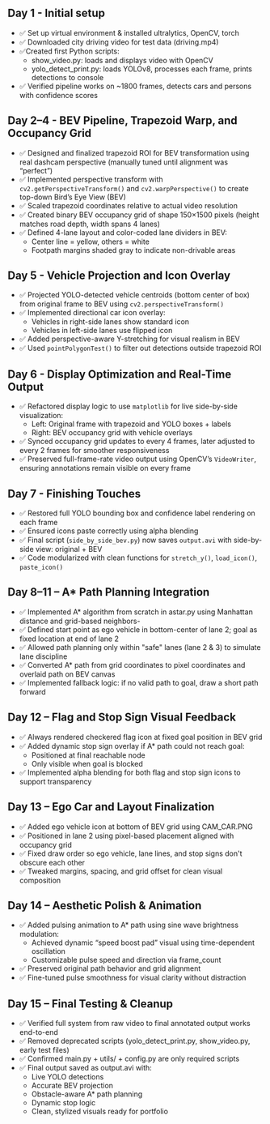 ## Day 1 - Initial setup
- ✅ Set up virtual environment & installed ultralytics, OpenCV, torch
- ✅ Downloaded city driving video for test data (driving.mp4)
- ✅Created first Python scripts:
  - show_video.py: loads and displays video with OpenCV
  - yolo_detect_print.py: loads YOLOv8, processes each frame, prints detections to console
- ✅ Verified pipeline works on ~1800 frames, detects cars and persons with confidence scores

## Day 2–4 - BEV Pipeline, Trapezoid Warp, and Occupancy Grid

- ✅ Designed and finalized trapezoid ROI for BEV transformation using real dashcam perspective (manually tuned until alignment was “perfect”)
- ✅ Implemented perspective transform with `cv2.getPerspectiveTransform()` and `cv2.warpPerspective()` to create top-down Bird’s Eye View (BEV)
- ✅ Scaled trapezoid coordinates relative to actual video resolution
- ✅ Created binary BEV occupancy grid of shape 150×1500 pixels (height matches road depth, width spans 4 lanes)
- ✅ Defined 4-lane layout and color-coded lane dividers in BEV:
  - Center line = yellow, others = white
  - Footpath margins shaded gray to indicate non-drivable areas

## Day 5 - Vehicle Projection and Icon Overlay

- ✅ Projected YOLO-detected vehicle centroids (bottom center of box) from original frame to BEV using `cv2.perspectiveTransform()`
- ✅ Implemented directional car icon overlay:
  - Vehicles in right-side lanes show standard icon
  - Vehicles in left-side lanes use flipped icon
- ✅ Added perspective-aware Y-stretching for visual realism in BEV
- ✅ Used `pointPolygonTest()` to filter out detections outside trapezoid ROI

## Day 6 - Display Optimization and Real-Time Output

- ✅ Refactored display logic to use `matplotlib` for live side-by-side visualization:
  - Left: Original frame with trapezoid and YOLO boxes + labels
  - Right: BEV occupancy grid with vehicle overlays
- ✅ Synced occupancy grid updates to every 4 frames, later adjusted to every 2 frames for smoother responsiveness
- ✅ Preserved full-frame-rate video output using OpenCV’s `VideoWriter`, ensuring annotations remain visible on every frame

## Day 7 - Finishing Touches

- ✅ Restored full YOLO bounding box and confidence label rendering on each frame
- ✅ Ensured icons paste correctly using alpha blending
- ✅ Final script (`side_by_side_bev.py`) now saves `output.avi` with side-by-side view: original + BEV
- ✅ Code modularized with clean functions for `stretch_y()`, `load_icon()`, `paste_icon()`
 
## Day 8–11 – A* Path Planning Integration
- ✅ Implemented A* algorithm from scratch in astar.py using Manhattan distance and grid-based neighbors-
- ✅ Defined start point as ego vehicle in bottom-center of lane 2; goal as fixed location at end of lane 2
- ✅ Allowed path planning only within "safe" lanes (lane 2 & 3) to simulate lane discipline
- ✅ Converted A* path from grid coordinates to pixel coordinates and overlaid path on BEV canvas
- ✅ Implemented fallback logic: if no valid path to goal, draw a short path forward

## Day 12 – Flag and Stop Sign Visual Feedback

- ✅ Always rendered checkered flag icon at fixed goal position in BEV grid
- ✅ Added dynamic stop sign overlay if A* path could not reach goal:
  - Positioned at final reachable node
  - Only visible when goal is blocked
- ✅ Implemented alpha blending for both flag and stop sign icons to support transparency

## Day 13 – Ego Car and Layout Finalization

- ✅ Added ego vehicle icon at bottom of BEV grid using CAM_CAR.PNG
- ✅ Positioned in lane 2 using pixel-based placement aligned with occupancy grid
- ✅ Fixed draw order so ego vehicle, lane lines, and stop signs don't obscure each other
- ✅ Tweaked margins, spacing, and grid offset for clean visual composition

## Day 14 – Aesthetic Polish & Animation
- ✅ Added pulsing animation to A* path using sine wave brightness modulation:
  - Achieved dynamic “speed boost pad” visual using time-dependent oscillation
  - Customizable pulse speed and direction via frame_count
- ✅ Preserved original path behavior and grid alignment
- ✅ Fine-tuned pulse smoothness for visual clarity without distraction

## Day 15 – Final Testing & Cleanup
- ✅ Verified full system from raw video to final annotated output works end-to-end
- ✅ Removed deprecated scripts (yolo_detect_print.py, show_video.py, early test files)
- ✅ Confirmed main.py + utils/ + config.py are only required scripts
- ✅ Final output saved as output.avi with:
  - Live YOLO detections
  - Accurate BEV projection
  - Obstacle-aware A* path planning
  - Dynamic stop logic
  - Clean, stylized visuals ready for portfolio
